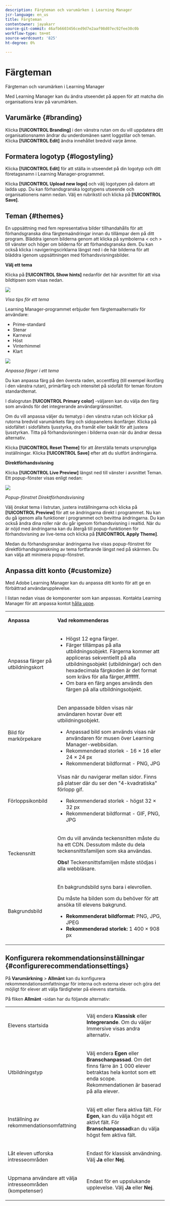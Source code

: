 ```yaml
---
description: Färgteman och varumärken i Learning Manager
jcr-language: en_us
title: Färgteman
contentowner: jayakarr
source-git-commit: 46afb6603456ced9d7e2aaf98d07ec92fee30c0b
workflow-type: tm+mt
source-wordcount: '825'
ht-degree: 0%

---
```




# Färgteman

Färgteman och varumärken i Learning Manager

Med Learning Manager kan du ändra utseendet på appen för att matcha din organisations krav på varumärken.

## Varumärke {#branding}

Klicka **[!UICONTROL Branding]** i den vänstra rutan om du vill uppdatera ditt organisationsnamn ändrar du underdomänen samt loggstilar och teman. Klicka **[!UICONTROL Edit]** ändra innehållet bredvid varje ämne.

## Formatera logotyp {#logostyling}

Klicka **[!UICONTROL Edit]** för att ställa in utseendet på din logotyp och ditt företagsnamn i Learning Manager-programmet.

Klicka **[!UICONTROL Upload new logo]** och välj logotypen på datorn att ladda upp. Du kan förhandsgranska logotypens utseende och organisationens namn nedan. Välj en rubrikstil och klicka på **[!UICONTROL Save]**.

## Teman {#themes}

En uppsättning med fem representativa bilder tillhandahålls för att förhandsgranska dina färgtemaändringar innan du tillämpar dem på ditt program. Bläddra igenom bilderna genom att klicka på symbolerna &lt; och > till vänster och höger om bilderna för att förhandsgranska dem. Du kan också klicka i navigeringscirklarna längst ned i de här bilderna för att bläddra igenom uppsättningen med förhandsvisningsbilder.

**Välj ett tema**

Klicka på **[!UICONTROL Show hints]** nedanför det här avsnittet för att visa bildtipsen som visas nedan.

![](assets/themes-preview-images.png)

*Visa tips för ett tema*

Learning Manager-programmet erbjuder fem färgtemaalternativ för användare:

* Prime-standard
* Stenar
* Karneval
* Höst
* Vinterhimmel
* Klart

![](assets/prime-customize-theme.png)

*Anpassa färger i ett tema*

Du kan anpassa färg på den översta raden, accentfärg (till exempel ikonfärg i den vänstra rutan), primärfärg och intensitet på sidofält för teman förutom standardtemat.

I dialogrutan **[!UICONTROL Primary color]** -väljaren kan du välja den färg som används för det integrerande användargränssnittet.

Om du vill anpassa väljer du tematyp i den vänstra rutan och klickar på rutorna bredvid varumärkets färg och sidopanelens ikonfärger. Klicka på sidofältet i sidofältets ljusstyrka, dra framåt eller bakåt för att justera ljusstyrkan. Titta på förhandsvisningen i bilderna ovan när du ändrar dessa alternativ.

Klicka **[!UICONTROL Reset Theme]** för att återställa temats ursprungliga inställningar. Klicka **[!UICONTROL Save]** efter att du slutfört ändringarna.

**Direktförhandsvisning**

Klicka **[!UICONTROL Live Preview]** längst ned till vänster i avsnittet Teman. Ett popup-fönster visas enligt nedan:

![](assets/live-theme-preview.png)

*Popup-fönstret Direktförhandsvisning*

Välj önskat tema i listrutan, justera inställningarna och klicka på **[!UICONTROL Preview]** för att se ändringarna direkt i programmet. Nu kan du gå igenom alla funktioner i programmet och bevittna ändringarna. Du kan också ändra dina roller när du går igenom förhandsvisning i realtid. När du är nöjd med ändringarna kan du återgå till popup-funktionen för förhandsvisning av live-tema och klicka på **[!UICONTROL Apply Theme]**.

Medan du förhandsgranskar ändringarna live visas popup-fönstret för direktförhandsgranskning av tema fortfarande längst ned på skärmen. Du kan välja att minimera popup-fönstret.

## Anpassa ditt konto {#customize}

Med Adobe Learning Manager kan du anpassa ditt konto för att ge en förbättrad användarupplevelse.

I listan nedan visas de komponenter som kan anpassas. Kontakta Learning Manager för att anpassa kontot  [hålla uppe](mailto:captivateprimesupport@adobe.com).

<table>
 <tbody>
  <tr>
   <td>
    <p><b>Anpassa</b></p></td>
   <td>
    <p><b>Vad rekommenderas</b></p></td>
  </tr>
  <tr>
   <td>
    <p>Anpassa färger på utbildningskort</p></td>
   <td>
    <p> </p>
    <ul>
     <li>Högst 12 egna färger. </li>
     <li>Färger tillämpas på alla utbildningsobjekt. Färgerna kommer att appliceras sekventiellt på alla utbildningsobjekt (utbildningar) och den hexadecimala färgkoden är det format som krävs för alla färger,#ffffff.</li>
     <li>Om bara en färg anges används den färgen på alla utbildningsobjekt.</li>
    </ul>
    <p> </p></td>
  </tr>
  <tr>
   <td>
    <p>Bild för markörpekare</p></td>
   <td>
    <p>Den anpassade bilden visas när användaren hovrar över ett utbildningsobjekt. </p>
    <ul>
     <li>Anpassad bild som används visas när användaren för musen över Learning Manager-webbsidan.<br></li>
     <li>Rekommenderad storlek - 16 × 16 eller 24 × 24 px</li>
     <li>Rekommenderat bildformat - PNG, JPG</li>
    </ul></td>
  </tr>
  <tr>
   <td>
    <p>Förloppsikonbild</p></td>
   <td>Visas när du navigerar mellan sidor. Finns på platser där du ser den "4-kvadratiska" förlopp gif. 
    <ul>
     <li>Rekommenderad storlek - högst 32 × 32 px</li>
     <li>Rekommenderat bildformat - GIF, PNG, JPG</li>
    </ul>
    <p> </p></td>
  </tr>
  <tr>
   <td>
    <p>Teckensnitt</p></td>
   <td>
    <p>Om du vill använda teckensnitten måste du ha ett CDN. Dessutom måste du dela teckensnittsfamiljen som ska användas.</p>
    <p><b>Obs!</b> Teckensnittsfamiljen måste stödjas i alla webbläsare.</p></td>
  </tr>
  <tr>
   <td>
    <p>Bakgrundsbild</p></td>
   <td>
    <p>En bakgrundsbild syns bara i elevrollen. </p>
    <p>Du måste ha bilden som du behöver för att ansöka till elevens bakgrund.</p>
    <ul>
     <li><b>Rekommenderat bildformat:</b> PNG, JPG, JPEG</li>
     <li><b>Rekommenderad storlek: </b>1 400 × 908 px</li>
    </ul></td>
  </tr>
 </tbody>
</table>

## Konfigurera rekommendationsinställningar {#configurerecommendationsettings}

På **Varumärkning** > **Allmänt** kan du konfigurera rekommendationsomfattningar för interna och externa elever och göra det möjligt för elever att välja färdigheter på elevens startsida.

På fliken **Allmänt** -sidan har du följande alternativ:

<table>
 <tbody>
  <tr>
   <td>
    <p>Elevens startsida</p></td>
   <td>
    <p>Välj endera <strong>Klassisk </strong>eller <strong>Integrerande</strong>. Om du väljer Immersive visas andra alternativ.</p></td>
  </tr>
  <tr>
   <td>
    <p>Utbildningstyp<br></p></td>
   <td>
    <p>Välj endera <strong>Egen </strong>eller <strong>Branschanpassad</strong>. Om det finns färre än 1 000 elever betraktas hela kontot som ett enda scope. Rekommendationen är baserad på alla elever.<br></p></td>
  </tr>
  <tr>
   <td>
    <p>Inställning av rekommendationsomfattning<br></p></td>
   <td>
    <p>Välj ett eller flera aktiva fält. För <strong>Egen</strong>, kan du välja högst ett aktivt fält. För <strong>Branschanpassad</strong>kan du välja högst fem aktiva fält.<br></p></td>
  </tr>
  <tr>
   <td>
    <p>Låt eleven utforska intresseområden</p></td>
   <td>
    <p>Endast för klassisk användning. Välj <strong>Ja </strong>eller <strong>Nej</strong>.<br></p></td>
  </tr>
  <tr>
   <td>
    <p>Uppmana användare att välja intresseområden (kompetenser) <br></p></td>
   <td>
    <p>Endast för en uppslukande upplevelse. Välj <strong>Ja</strong> eller <strong>Nej</strong>. </p></td>
  </tr>
 </tbody>
</table>
